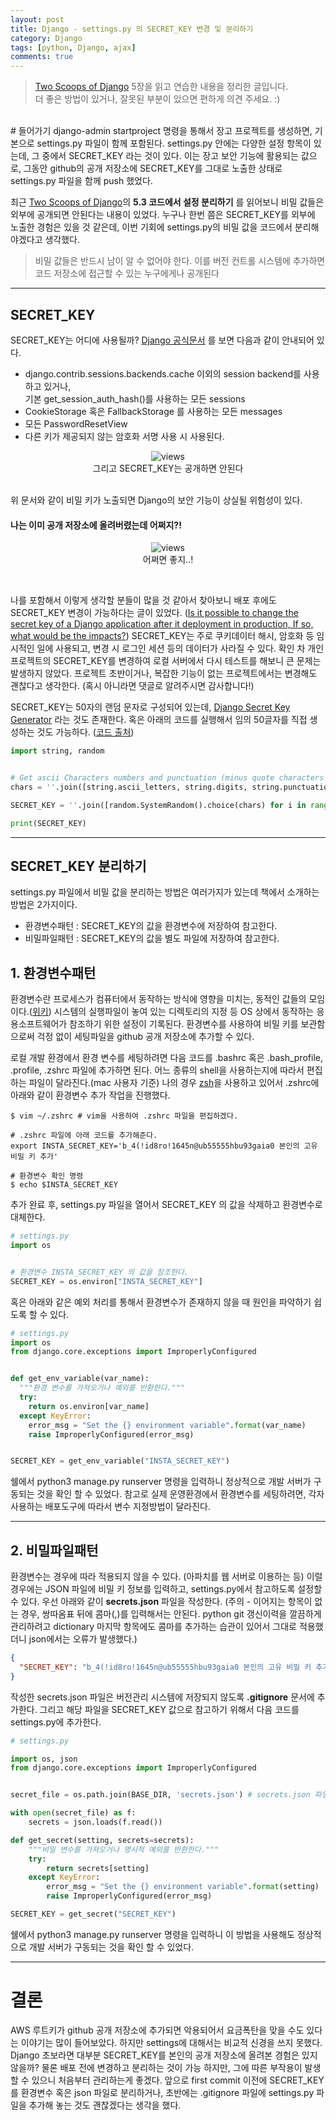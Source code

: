```yaml
---
layout: post
title: Django - settings.py 의 SECRET_KEY 변경 및 분리하기
category: Django
tags: [python, Django, ajax]
comments: true
---
```

> [Two Scoops of Django](https://www.twoscoopspress.com/products/two-scoops-of-django-1-11) 5장을 읽고 연습한 내용을 정리한 글입니다.  
> 더 좋은 방법이 있거나, 잘못된 부분이 있으면 편하게 의견 주세요. :)

<br>
# 들어가기
django-admin startproject 명령을 통해서 장고 프로젝트를 생성하면, 기본으로 settings.py 파일이 함께 포함된다. settings.py 안에는 다양한 설정 항목이 있는데, 그 중에서 SECRET_KEY 라는 것이 있다. 이는 장고 보안 기능에 활용되는 값으로, 그동안 github의 공개 저장소에 SECRET_KEY를 그대로 노출한 상태로 settings.py 파일을 함께 push 했었다.    

최근 [Two Scoops of Django](https://www.twoscoopspress.com/products/two-scoops-of-django-1-11)의 **5.3 코드에서 설정 분리하기** 를 읽어보니 비밀 값들은 외부에 공개되면 안된다는 내용이 있었다. 누구나 한번 쯤은 SECRET_KEY를 외부에 노출한 경험은 있을 것 같은데, 이번 기회에 settings.py의 비밀 값을 코드에서 분리해야겠다고 생각했다.
> 비밀 값들은 반드시 남이 알 수 없어야 한다. 이를 버전 컨트롤 시스템에 추가하면 코드 저장소에 접근할 수 있는 누구에게나 공개된다

---

## SECRET_KEY
SECRET_KEY는 어디에 사용될까? [Django 공식문서](https://docs.djangoproject.com/en/1.11/ref/settings/#std:setting-SECRET_KEY) 를 보면 다음과 같이 안내되어 있다.       

- django.contrib.sessions.backends.cache 이외의 session backend를 사용하고 있거나,   
  기본 get_session_auth_hash()를 사용하는 모든 sessions
- CookieStorage 혹은 FallbackStorage 를 사용하는 모든 messages
- 모든 PasswordResetView
- 다른 키가 제공되지 않는 암호화 서명 사용 시 사용된다.

<center>
<figure>
<img src="/assets/post-img/django/secret_key.png" alt="views">
<figcaption>그리고 SECRET_KEY는 공개하면 안된다</figcaption>
</figure>
</center>
<br>
위 문서와 같이 비밀 키가 노출되면 Django의 보안 기능이 상실될 위험성이 있다.

#### 나는 이미 공개 저장소에 올려버렸는데 어쩌지?!

<center>
<figure>
<img src="/assets/post-img/surprise.png" alt="views">
<figcaption>어쩌면 좋지..!</figcaption>
</figure>
</center>
<br>

나를 포함해서 이렇게 생각할 분들이 많을 것 같아서 찾아보니 배포 후에도 SECRET_KEY 변경이 가능하다는 글이 있었다.
([Is it possible to change the secret key of a Django application after it deployment in production, If so, what would be the impacts?](https://www.quora.com/Is-it-possible-to-change-the-secret-key-of-a-Django-application-after-it-deployment-in-production-If-so-what-would-be-the-impacts)) SECRET_KEY는 주로 쿠키데이터 해시, 암호화 등 임시적인 일에 사용되고, 변경 시 로그인 세션 등의 데이터가 사라질 수 있다. 확인 차 개인 프로젝트의 SECRET_KEY를 변경하여 로컬 서버에서 다시 테스트를 해보니 큰 문제는 발생하지 않았다. 프로젝트 초반이거나, 복잡한 기능이 없는 프로젝트에서는 변경해도 괜찮다고 생각한다. (혹시 아니라면 댓글로 알려주시면 감사합니다!)

SECRET_KEY는 50자의 랜덤 문자로 구성되어 있는데, [Django Secret Key Generator](http://www.miniwebtool.com/django-secret-key-generator/) 라는 것도 존재한다. 혹은 아래의 코드를 실행해서 임의 50글자를 직접 생성하는 것도 가능하다. ([코드 출처](https://github.com/honux77/inflearn-django/blob/master/script/genkey.py))

```python
import string, random


# Get ascii Characters numbers and punctuation (minus quote characters as they could terminate string).
chars = ''.join([string.ascii_letters, string.digits, string.punctuation]).replace('\'', '').replace('"', '').replace('\\', '')

SECRET_KEY = ''.join([random.SystemRandom().choice(chars) for i in range(50)])

print(SECRET_KEY)
```

---

## SECRET_KEY 분리하기  
settings.py 파일에서 비밀 값을 분리하는 방법은 여러가지가 있는데 책에서 소개하는 방법은 2가지이다.
- 환경변수패턴 : SECRET_KEY의 값을 환경변수에 저장하여 참고한다.
- 비밀파일패턴 : SECRET_KEY의 값을 별도 파일에 저장하여 참고한다.

## 1. 환경변수패턴
환경변수란 프로세스가 컴퓨터에서 동작하는 방식에 영향을 미치는, 동적인 값들의 모임이다.([위키](https://ko.wikipedia.org/wiki/%ED%99%98%EA%B2%BD_%EB%B3%80%EC%88%98))
시스템의 실행파일이 놓여 있는 디렉토리의 지정 등 OS 상에서 동작하는 응용소프트웨어가 참조하기 위한 설정이 기록된다. 환경변수를 사용하여 비밀 키를 보관함으로써 걱정 없이 세팅파일을 github 공개 저장소에 추가할 수 있다.

로컬 개발 환경에서 환경 변수를 세팅하려면 다음 코드를 .bashrc 혹은 .bash_profile, .profile, .zshrc 파일에 추가하면 된다. 어느 종류의 shell을 사용하는지에 따라서 편집하는 파일이 달라진다.(mac 사용자 기준)
나의 경우 [zsh](http://ohmyz.sh/)을 사용하고 있어서 .zshrc에 아래와 같이 환경변수 추가 작업을 진행했다.

```shell
$ vim ~/.zshrc # vim을 사용하여 .zshrc 파일을 편집하겠다.

# .zshrc 파일에 아래 코드를 추가해준다.
export INSTA_SECRET_KEY='b_4(!id8ro!1645n@ub55555hbu93gaia0 본인의 고유 비밀 키 추가'

# 환경변수 확인 명령
$ echo $INSTA_SECRET_KEY
```

추가 완료 후, settings.py 파일을 열어서 SECRET_KEY 의 값을 삭제하고 환경변수로 대체한다.

```python
# settings.py
import os


# 환경변수 INSTA_SECRET_KEY 의 값을 참조한다.
SECRET_KEY = os.environ["INSTA_SECRET_KEY"]
```

혹은 아래와 같은 예외 처리를 통해서 환경변수가 존재하지 않을 때 원인을 파악하기 쉽도록 할 수 있다.

```python
# settings.py
import os
from django.core.exceptions import ImproperlyConfigured


def get_env_variable(var_name):
  """환경 변수를 가져오거나 예외를 반환한다."""
  try:
    return os.environ[var_name]
  except KeyError:
    error_msg = "Set the {} environment variable".format(var_name)
    raise ImproperlyConfigured(error_msg)


SECRET_KEY = get_env_variable("INSTA_SECRET_KEY")
```

쉘에서 python3 manage.py runserver 명령을 입력하니 정상적으로 개발 서버가 구동되는 것을 확인 할 수 있었다. 참고로 실제 운영환경에서 환경변수를 세팅하려면, 각자 사용하는 배포도구에 따라서 변수 지정방법이 달라진다.

---

## 2. 비밀파일패턴

환경변수는 경우에 따라 적용되지 않을 수 있다. (아파치를 웹 서버로 이용하는 등) 이럴 경우에는 JSON 파일에 비밀 키 정보를 입력하고, settings.py에서 참고하도록 설정할 수 있다. 우선 아래와 같이 **secrets.json** 파일을 작성한다. (주의 - 이어지는 항목이 없는 경우, 쌍따옴표 뒤에 콤마(,)를 입력해서는 안된다. python git 갱신이력을 깔끔하게 관리하려고 dictionary 마지막 항목에도 콤마를 추가하는 습관이 있어서 그대로 적용했더니 json에서는 오류가 발생했다.)

```json
{
  "SECRET_KEY": "b_4(!id8ro!1645n@ub55555hbu93gaia0 본인의 고유 비밀 키 추가"
}
```

작성한 secrets.json 파일은 버전관리 시스템에 저장되지 않도록 **.gitignore** 문서에 추가한다. 그리고 해당 파일을 SECRET_KEY 값으로 참고하기 위해서 다음 코드를 settings.py에 추가한다.

```python
# settings.py

import os, json
from django.core.exceptions import ImproperlyConfigured


secret_file = os.path.join(BASE_DIR, 'secrets.json') # secrets.json 파일 위치를 명시

with open(secret_file) as f:
    secrets = json.loads(f.read())

def get_secret(setting, secrets=secrets):
    """비밀 변수를 가져오거나 명시적 예외를 반환한다."""
    try:
        return secrets[setting]
    except KeyError:
        error_msg = "Set the {} environment variable".format(setting)
        raise ImproperlyConfigured(error_msg)

SECRET_KEY = get_secret("SECRET_KEY")
```

쉘에서 python3 manage.py runserver 명령을 입력하니 이 방법을 사용해도 정상적으로 개발 서버가 구동되는 것을 확인 할 수 있었다.

---

# 결론
AWS 루트키가 github 공개 저장소에 추가되면 악용되어서 요금폭탄을 맞을 수도 있다는 이야기는 많이 들어보았다. 하지만 settings에 대해서는 비교적 신경을 쓰지 못했다. Django 초보라면 대부분 SECRET_KEY를 본인의 공개 저장소에 올려본 경험은 있지 않을까? 물론 배포 전에 변경하고 분리하는 것이 가능 하지만, 그에 따른 부작용이 발생 할 수 있으니 처음부터 관리하는게 좋겠다. 앞으로 first commit 이전에 SECRET_KEY를 환경변수 혹은 json 파일로 분리하거나, 초반에는 .gitignore 파일에 settings.py 파일을 추가해 놓는 것도 괜찮겠다는 생각을 했다.
